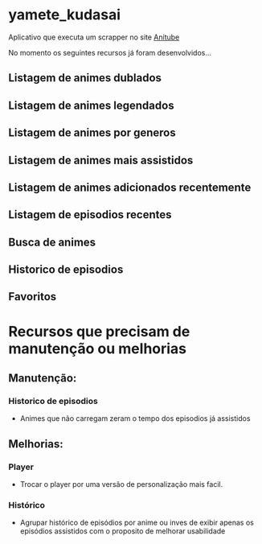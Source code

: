 # yamete_kudasai

Aplicativo que executa um scrapper no site [Anitube](https://www.anitube.site)

No momento os seguintes recursos já foram desenvolvidos...

## Listagem de animes dublados
## Listagem de animes legendados
## Listagem de animes por generos
## Listagem de animes mais assistidos
## Listagem de animes adicionados recentemente
## Listagem de episodios recentes
## Busca de animes
## Historico de episodios
## Favoritos

# Recursos que precisam de manutenção ou melhorias

## Manutenção:
### Historico de episodios
-  Animes que não carregam zeram o tempo dos episodios já assistidos

## Melhorias:
### Player
- Trocar o player por uma versão de personalização mais facil.
### Histórico
- Agrupar histórico de episódios por anime ou inves de exibir apenas os episódios assistidos com o proposito de melhorar usabilidade
